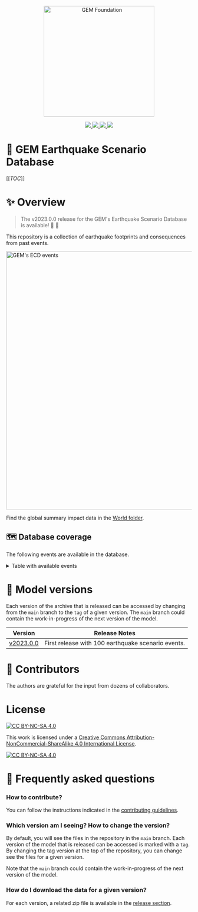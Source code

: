 
<div align='center'>
<p align="center">
    <img src="https://upload.wikimedia.org/wikipedia/commons/thumb/5/5b/Global_Earthquake_Model_Logo.png/440px-Global_Earthquake_Model_Logo.png" alt="GEM Foundation" width="300"/>
</p>
<a href='.'>
    <img src='https://img.shields.io/badge/Earthquake_Scenarios-green?style=for-the-badge'>
</a>
<a href='./World/'>
    <img src='https://img.shields.io/badge/Global_coverage-gray?style=for-the-badge'>
</a>
<a href='./contribute_guidelines.md'>
    <img src='https://img.shields.io/badge/Contribute-orange?style=for-the-badge'>
</a>
<a href='LICENSE.txt'>
    <img src='https://img.shields.io/badge/LICENSE-blue?style=for-the-badge'>
</a>
</div>

# 🔎 GEM Earthquake Scenario Database

[[_TOC_]]

# ✨ Overview

> The v2023.0.0 release for the GEM's Earthquake Scenario Database is available! 🥳 🚀

This repository is a collection of earthquake footprints and consequences from past events.

<div align='left'>
    <img src="./World/eq_events.png" alt="GEM's ECD events" width="700"/>
</div>

Find the global summary impact data in the [World folder](./World).

## 🗺️ Database coverage

The following events are available in the database.

<details>
<summary> Table with available events
</summary>

|     | Country                                 |   Year | Event_Name                                                                    |   Mw |   Depth_(km) | Max_Intensity_(MMI)          |
|----:|:----------------------------------------|-------:|:------------------------------------------------------------------------------|-----:|-------------:|:-----------------------------|
|   0 | Albania                                 |   2019 | [Durres](./Albania/20191126_M6.4_Albania)                                     | 6.4  |       22     | VIII                         |
|   1 | Algeria                                 |   2003 | [Boumerdes_2003](./Algeria/20030521_M6.8_Boumerdes)                           | 6.8  |       12     | IX-X                         |
|   2 | Australia                               |   1989 | [Newcastle](./Australia/19891227_M5.4_Newcastle)                              | 5.4  |       10     | VIII                         |
|   3 | Botswana                                |   2017 | [Moijabana_2017](./Botswana/20170403_M6.5_Moijabana)                          | 6.46 |       23.5   | VIII                         |
|   4 | Chile                                   |   1960 | [Valdivia_1960](./Chile/19600522_M9.5_Valdivia)                               | 9.5  |       25     | IX                           |
|   5 | Chile                                   |   2010 | [Maule_2010](./Chile/20100227_M8.8_Maule)                                     | 8.8  |       30     | VIII                         |
|   6 | Chile                                   |   2014 | [Iquique_2014](./Chile/20140401_M8.2_Iquique)                                 | 8.2  |       38.9   | VIII                         |
|   7 | Chile                                   |   2015 | [Illapel_2015](./Chile/20150916_M8.3_Illapel)                                 | 8.3  |       22.44  | VIII                         |
|   8 | Colombia                                |   1983 | [Popayán_1983 ](./Colombia/19830331_M5.6_Popayan)                             | 5.6  |       15     | VIII                         |
|   9 | Colombia                                |   1994 | [Cacua_1994](./Colombia/19940606_M6.8_Cauca)                                  | 6.8  |       10     | IX                           |
|  10 | Colombia                                |   1999 | [Armenia_1999](./Colombia/19990125_M6.1_Armenia)                              | 6.1  |       15     | IX                           |
|  11 | Colombia                                |   2004 | [Pizarro_2004](./Colombia/20041115_M7.2_Pizarro)                              | 7.2  |       15     | VIII                         |
|  12 | Colombia                                |   2008 | [Quetame_2008](./Colombia/20080524_M5.9_Quetame)                              | 5.9  |       10     | VII                          |
|  13 | Costa Rica                              |   1991 | [Limon](./Costa Rica/19910422_M7.6_Limon)                                     | 7.6  |       10     | VIII                         |
|  14 | Costa Rica                              |   2009 | [Cinchona](./Costa Rica/20090108_M6.1_Cinchona)                               | 6.2  |        4.6   | IX in Cinchona e Isla Bonita |
|  15 | Costa Rica                              |   2012 | [Nicoya](./Costa Rica/20120905_M7.6_Nicoya)                                   | 7.6  |       15.4   | VII                          |
|  16 | Costa Rica                              |   2017 | [Puntarenas_2017](./Costa Rica/20171113_M6.5_Puntarenas)                      | 6.5  |       22     | VIII                         |
|  17 | Croatia                                 |   2020 | [Zagreb_2020](./Croatia/20200322_M5.1_Zagreb)                                 | 5.3  |       10     | VIII                         |
|  18 | Croatia                                 |   2020 | [Petrijna_2020](./Croatia/20201229_M6.3_Petrijna)                             | 6.4  |       10     | IX                           |
|  19 | Cyprus                                  |   1996 | [Cyprus](./Cyprus/19961009_M6.8_Cyprus)                                       | 6.8  |       33     | VI                           |
|  20 | Ecuador                                 |   2016 | [Pedernales_2016](./Ecuador/20160416_M7.8_Pedernales)                         | 7.8  |       17     | IX                           |
|  21 | Ecuador                                 |   2023 | [Guayas](./Ecuador/DRAFT_20230318_M6.8_Guayas)                                | 6.8  |       65.842 | VII                          |
|  22 | Egypt                                   |   1992 | [Cairo_1992](./Egypt/19921012_M5.9_Cairo)                                     | 5.8  |       21.5   | VIII                         |
|  23 | El Salvador                             |   2001 | [San Miguel_2001](./El Salvador/20010113_M7.6_SanMiguel)                      | 7.6  |       39     | VIII                         |
|  24 | El Salvador                             |   2001 | [San Salvador_2001](./El Salvador/20010213_M6.6_SanSalvador)                  | 6.6  |       13     | VIII                         |
|  25 | Greece                                  |   1981 | [GulfofCorinth_1981](./Greece/19810224_M6.7_GulfofCorinth)                    | 6.7  |       33     | IX                           |
|  26 | Greece                                  |   1981 | [GulfofCorinth_1981](./Greece/19810225_M6.4_GulfofCorinth)                    | 6.4  |       33     | IX                           |
|  27 | Greece                                  |   1981 | [GulfofCorinth_1981](./Greece/19810000_Sequence_GulfOfCorinth)                | 6.7  |       33     | IX                           |
|  28 | Greece                                  |   1986 | [Kalamata_1986](./Greece/19860913_M6.0_Kalamata)                              | 6    |       11.2   | X                            |
|  29 | Greece                                  |   1988 | [Elia_1988](./Greece/19881016_M5.88_Elia)                                     | 5.9  |       25.2   | VII                          |
|  30 | Greece                                  |   1995 | [Aigio_1995](./Greece/19950615_M6.4_Aigio)                                    | 6.5  |       14.2   | VIII                         |
|  31 | Greece                                  |   1995 | [KozaniGrevena_1995](./Greece/19950513_M6.5_KozaniGrevena)                    | 6.6  |       14     | VIII                         |
|  32 | Greece                                  |   1999 | [Athens_1999](./Greece/19990907_M5.9_Athens)                                  | 6    |       10     | IX                           |
|  33 | Greece                                  |   2014 | [Kefalonia_2014](./Greece/20140126_M6.1_Kefalonia)                            | 6.1  |        8     | VIII                         |
|  34 | Greece                                  |   2014 | [Kefalonia_2014](./Greece/20140203_M6.0_Kefalonia)                            | 6    |        5     | VII                          |
|  35 | Greece                                  |   2014 | [Kefalonia_2014](./Greece/20140000_Sequence_Kefalonia)                        | 6.1  |        8     | VII                          |
|  36 | Greece                                  |   2015 | [Lefkada_2015](./Greece/20151117_M6.5_Lefkada)                                | 6.5  |       11     | VIII                         |
|  37 | Greece                                  |   2017 | [AegeanSea_2017](./Greece/20170612_M6.3_AegeanSea)                            | 6.3  |       12     | VII                          |
|  38 | Greece                                  |   2020 | [AegeanSea_2020](./Greece/20201030_M7_AegeanSea)                              | 7    |       21     | VIII                         |
|  39 | Haiti                                   |   2010 | [Haiti](./Haiti/20100112_M7.0_Haiti)                                          | 7    |       13     | IX                           |
|  40 | Haiti                                   |   2021 | [Haiti](./Haiti/20210814_M7.2_Haiti)                                          | 7.2  |       10     | VIII                         |
|  41 | Iceland                                 |   2000 | [Iceland](./Iceland/20000617_M5.87_Iceland)                                   | 6.5  |       10     | VIII                         |
|  42 | Iceland                                 |   2000 | [Iceland_2000](./Iceland/20000620_M6.46_Iceland)                              | 6.5  |       10     | IX                           |
|  43 | Iceland                                 |   2008 | [Iceland_2008](./Iceland/20080529_M6.32_Iceland)                              | 6.3  |        9     | VIII                         |
|  44 | India, China, Nepal, Bhutan, Bangladesh |   2011 | [Sikkim_2011](./India, China, Nepal, Bhutan, Bangladesh/20110918_M6.9_Sikkim) | 6.9  |       50     | VIII                         |
|  45 | Indonesia                               |   2006 | [Yogyakarta](./Indonesia/20060527_M6.4_Yogyakarta)                            | 6.4  |       12.5   | VIII                         |
|  46 | Indonesia                               |   2009 | [Padang ](./Indonesia/20090930_M7.6_Padang)                                   | 7.6  |       81     | VIII                         |
|  47 | Iran                                    |   1978 | [Tabas](./Iran/19780916_M7.3_Tabas)                                           | 7.3  |       33     | IX                           |
|  48 | Iran                                    |   1990 | [Manjil-Rudbar](./Iran/19900620_M7.4_Manjil-Rudbar)                           | 7.4  |       18.5   | IX                           |
|  49 | Iran                                    |   1997 | [Qayen](./Iran/19970510_M7.2_Qayen)                                           | 7.2  |       10     | IX                           |
|  50 | Iran                                    |   1997 | [Golestan](./Iran/19970228_M6.1_Golestan)                                     | 6.1  |       10     | VIII                         |
|  51 | Iran                                    |   2003 | [Bam](./Iran/20031226_M6.6_Bam)                                               | 6.6  |       10     | IX                           |
|  52 | Iran                                    |   2005 | [Zarand](./Iran/20050222_M6.5_Zarand)                                         | 6.5  |       14     | VIII                         |
|  53 | Iran                                    |   2012 | [Ahar-Varzaghan](./Iran/20120811_M6.4_Ahar-Varzaghan)                         | 6.4  |       11     | VII                          |
|  54 | Iran                                    |   2012 | [Ahar-Varzaghan](./Iran/20120811_M6.2_Ahar-Varzaghan)                         | 6.2  |       12     | VIII                         |
|  55 | Iran                                    |   2012 | [Ahar-Varzaghan](./Iran/20120000_Sequence_Ahar-Varzaghan)                     | 6.4  |       11     | VII                          |
|  56 | Iran                                    |   2017 | [Sarpole-Zahab](./Iran/20171112_M7.3_SarpoleZahab)                            | 7.3  |       18.1   | IX                           |
|  57 | Italy                                   |   1980 | [Irpinia_1980](./Italy/19801123_M6.9_Irpinia)                                 | 6.9  |       10     | X                            |
|  58 | Italy                                   |   1990 | [Augusta_1990](./Italy/19901213_M5.61_Augusta)                                | 5.6  |       11.1   | VIII                         |
|  59 | Italy                                   |   1997 | [UmbriaMarche_1997](./Italy/19970000_Sequence_UmbriaMarche)                   | 5.7  |       10     | X                            |
|  60 | Italy                                   |   1997 | [UmbriaMarche_1997](./Italy/19971014_M5.86_UmbriaMarche)                      | 5.5  |       10     | VII                          |
|  61 | Italy                                   |   1997 | [UmbriaMarche_1997](./Italy/19970926_M5.97_UmbriaMarche)                      | 6    |       10     | VIII                         |
|  62 | Italy                                   |   1997 | [UmbriaMarche_1997](./Italy/19970926_M5.72_UmbriaMarche)                      | 5.7  |       10     | VIII                         |
|  63 | Italy                                   |   2002 | [Molise_2002](./Italy/20021031_M5.74_Molise)                                  | 5.9  |       10     | VII                          |
|  64 | Italy                                   |   2002 | [Molise_2002](./Italy/20021101_M5.72_Molise)                                  | 5.8  |       10     | VII                          |
|  65 | Italy                                   |   2002 | [Molise_2002](./Italy/20020000_Sequence_Molise)                               | 5.9  |       10     | VIII                         |
|  66 | Italy                                   |   2004 | [Gardone_2004](./Italy/20041124_M4.99_Gardone)                                | 5.1  |       17.2   | VIII                         |
|  67 | Italy                                   |   2009 | [Laquila_2009](./Italy/20090406_M6.18_Laquila)                                | 6.3  |        8.8   | VIII                         |
|  68 | Italy                                   |   2009 | [Laquila_2009](./Italy/20090407_M5.4_Laquila)                                 | 5.5  |       15.1   | VI                           |
|  69 | Italy                                   |   2009 | [Laquila_2009](./Italy/20090000_Sequence_Laquila)                             | 6.3  |        8.8   | X                            |
|  70 | Italy                                   |   2012 | [EmiliaRomagna_2012](./Italy/20120520_M5.8_EmiliaRomagna)                     | 6    |        6.3   | VIII                         |
|  71 | Italy                                   |   2012 | [EmiliaRomagna_2012](./Italy/20120529_M5.6_EmiliaRomagna)                     | 5.8  |       10.2   | VIII                         |
|  72 | Italy                                   |   2012 | [EmiliaRomagna_2012](./Italy/20120000_Sequence_EmiliaRomagna)                 | 6    |        6.3   | VIII                         |
|  73 | Italy                                   |   2016 | [CentralItaly_2016](./Italy/20161026_M6.09_CentralItaly)                      | 6.1  |       10     | VIII                         |
|  74 | Italy                                   |   2016 | [CentralItaly_2016](./Italy/20160824_M6.21_CentralItaly)                      | 6.2  |        4.44  | IX                           |
|  75 | Italy                                   |   2016 | [CentralItaly](./Italy/20162017_Sequence_CentralItaly)                        | 6.6  |        4.44  | IX                           |
|  76 | Italy                                   |   2016 | [CentralItaly_2016](./Italy/20161030_M6.5_CentralItaly)                       | 6.6  |        8     | IX                           |
|  77 | Italy                                   |   2017 | [CentralItaly_2017](./Italy/20170118_M5.95_CentralItaly)                      | 5.7  |        7     | VII                          |
|  78 | Japan                                   |   1995 | [Kobe_1995](./Japan/19950117_M6.9_Kobe)                                       | 6.9  |       21.9   | IX                           |
|  79 | Japan                                   |   2011 | [Tōhoku_2011](./Japan/20110311_M9.1_Tohoku)                                   | 9.1  |       29     | VIII                         |
|  80 | Japan                                   |   2016 | [Kumamoto_2016](./Japan/20160416_M7.0_Kumamoto)                               | 7    |       10     | IX                           |
|  81 | Japan                                   |   2018 | [Osaka_2018](./Japan/20180618_M5.5_Osaka)                                     | 5.5  |       10.3   | VIII                         |
|  82 | Japan                                   |   2018 | [HokkaidoEasternIburi_2018](./Japan/20180906_M6.6_HokkaidoEasternIburi)       | 6.6  |       35     | X                            |
|  83 | Japan                                   |   2019 | [Yamagata_2019](./Japan/20190618_M6.4_Yamagata)                               | 6.4  |       12     | VII                          |
|  84 | Mexico                                  |   1985 | [Mexico_Michoacan ](./Mexico/19850919_M8.1_Michoacan)                         | 8.1  |       15     | VII                          |
|  85 | Mexico                                  |   1999 | [Oaxaca_1999](./Mexico/19990930_M7.4_Oaxaca)                                  | 7.4  |       39     | VIII                         |
|  86 | Mexico                                  |   2017 | [Chiapas_2017](./Mexico/20170908_M8.2_Chiapas)                                | 8.2  |       45.9   | VII                          |
|  87 | Mexico                                  |   2017 | [Puebla_2017](./Mexico/20170919_M7.1_Puebla)                                  | 7.1  |       51.2   | VIII                         |
|  88 | Mexico                                  |   2021 | [Guerrero_2021](./Mexico/20210907_M7.1_Guerrero)                              | 7.1  |       10     | VIII                         |
|  89 | Mexico                                  |   2020 | [Oaxaca_2020](./Mexico /20200623_M7.4_Oaxaca)                                 | 7.4  |       22.6   | VIII                         |
|  90 | Morocco                                 |   2004 | [AlHoceima_2004](./Morocco/20040224_M6.3_AlHoceima)                           | 6.3  |       12.2   | IX                           |
|  91 | Nepal, India, China, Bangladesh         |   2015 | [Gorkha_2015](./Nepal, India, China, Bangladesh/20150425_M7.8_Gorkha)         | 7.8  |        8.22  | IX                           |
|  92 | Netherlands                             |   1992 | [Roermond_1992](./Netherlands/19920413_M5.3_Roermond)                         | 5.4  |       21.2   | VIII                         |
|  93 | New_Zealand                             |   2010 | [Canterbury_2010](./New_Zealand/20100904_M7.0_Canterbury)                     | 7    |       12     | VIII                         |
|  94 | New_Zealand                             |   2011 | [Christchurch_2011](./New_Zealand/20110222_M6.1_Christchurch)                 | 6.1  |        5.9   | IX                           |
|  95 | Pakistan, India, Afghanistan            |   2005 | [Kashmir](./Pakistan, India, Afghanistan/20051008_M7.6_Kashmir)               | 7.6  |       26     | IX                           |
|  96 | Peru                                    |   2007 | [Pisco_2007](./Peru/20070815_M7.9_Pisco)                                      | 7.9  |       40     | VIII                         |
|  97 | Romania                                 |   1990 | [Vrancea_1990](./Romania/19900531_M6.31_Vrancea)                              | 6.3  |       88.2   | V                            |
|  98 | Romania                                 |   1990 | [Vrancea_1990](./Romania/19900530_Sequence_Vrancea)                           | 7    |       89.3   | VIII                         |
|  99 | Romania                                 |   1990 | [Vrancea_1990](./Romania/19900530_M6.95_Vrancea)                              | 7    |       89.3   | VIII                         |
| 100 | Serbia                                  |   2010 | [Kraljevo](./Serbia/20101103_M5.52_Kraljevo)                                  | 5.5  |        0.9   | VI                           |
| 101 | Spain                                   |   2011 | [Lorca_2011](./Spain/20110511_M5.1_Lorca)                                     | 5.1  |        1     | VI                           |
| 102 | Tanzania, Uganda                        |   2016 | [Bukoba_2016](./Tanzania, Uganda/20160910_M5.9_Bukoba)                        | 5.9  |       40     | VII                          |
| 103 | Turkey                                  |   1992 | [Erzincan](./Turkey/19920313_M6.68_Erzincan)                                  | 6.7  |       27.2   | VIII                         |
| 104 | Turkey                                  |   1995 | [Dinar](./Turkey/19951001_M6.42_Dinar)                                        | 6.4  |       33     | VIII                         |
| 105 | Turkey                                  |   1998 | [AdanaCeyhan_1998](./Turkey/19980627_M6.28_AdanaCeyhan)                       | 6.3  |       33     | IV                           |
| 106 | Turkey                                  |   1999 | [Duzce_1999](./Turkey/19991112_M6.71_Duzce)                                   | 7.2  |       10     | IX                           |
| 107 | Turkey                                  |   1999 | [Izmit](./Turkey/19990817_M7.53_Izmit)                                        | 7.6  |       17     | X                            |
| 108 | Turkey                                  |   2011 | [Van_2011](./Turkey/20111023_M7.1_Van)                                        | 7.1  |       18     | VIII                         |
| 109 | Turkey                                  |   2023 | [CentralTurkey_2023](./Turkey/20230206_M7.8_KahramanmarasGaziantep)           | 7.8  |       10     | XII                          |

</details>

# 🚀 Model versions

Each version of the archive that is released can be accessed by changing from the `main` branch to the `tag` of a given version.
The `main` branch could contain the work-in-progress of the next version of the model.

| Version   | Release Notes                                                            |
|-----------|--------------------------------------------------------------------------|
| [v2023.0.0](https://github.com/gem/ecd/tree/v2023.0.0) | First release with 100 earthquake scenario events.|

# 🌟 Contributors

The authors are grateful for the input from dozens of collaborators. 

# License
[![CC BY-NC-SA 4.0][cc-by-nc-sa-shield]][cc-by-nc-sa]

This work is licensed under a
[Creative Commons Attribution-NonCommercial-ShareAlike 4.0 International License][cc-by-nc-sa].

[![CC BY-NC-SA 4.0][cc-by-nc-sa-image]][cc-by-nc-sa]

[cc-by-nc-sa]: http://creativecommons.org/licenses/by-nc-sa/4.0/
[cc-by-nc-sa-image]: https://licensebuttons.net/l/by-nc-sa/4.0/88x31.png
[cc-by-nc-sa-shield]: https://img.shields.io/badge/License-CC%20BY--NC--SA%204.0-lightgrey.svg

# 🤔 Frequently asked questions

### How to contribute?

You can follow the instructions indicated in the [contributing guidelines](./contribute_guidelines.md).

### Which version am I seeing? How to change the version?

By default, you will see the files in the repository in the `main` branch. Each version of the model that is released can be accessed is marked with a `tag`. By changing the tag version at the top of the repository, you can change see the files for a given version.

Note that the `main` branch could contain the work-in-progress of the next version of the model.

### How do I download the data for a given version?

For each version, a related zip file is available in the [release section](https://github.com/gem/global_exposure_model/releases).

